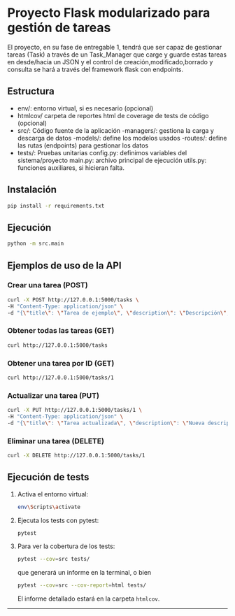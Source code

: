# Proyecto Flask modularizado para gestión de tareas
El proyecto, en su fase de entregable 1, tendrá que ser capaz de gestionar tareas (Task) a través de un Task_Manager que carge y guarde estas tareas en desde/hacia un JSON y el control de creación,modificado,borrado y consulta se hará a través del framework flask con endpoints.

## Estructura
- env/: entorno virtual, si es necesario (opcional)
- htmlcov/ carpeta de reportes html de coverage de tests de código (opcional)
- src/: Código fuente de la aplicación
    -managers/: gestiona la carga y descarga de datos
    -models/: define los modelos usados
    -routes/: define las rutas (endpoints) para gestionar los datos
- tests/: Pruebas unitarias
config.py: definimos variables del sistema/proyecto
main.py: archivo principal de ejecución
utils.py: funciones auxiliares, si hicieran falta.

## Instalación

```bash
pip install -r requirements.txt
```

## Ejecución

```bash
python -m src.main
```

## Ejemplos de uso de la API

### Crear una tarea (POST)
```bash
curl -X POST http://127.0.0.1:5000/tasks \
-H "Content-Type: application/json" \
-d "{\"title\": \"Tarea de ejemplo\", \"description\": \"Descripción\", \"priority\": \"alta\", \"effort_hours\": 2, \"status\": \"pendiente\", \"assigned_to\": \"Juan\"}"
```

### Obtener todas las tareas (GET)
```bash
curl http://127.0.0.1:5000/tasks
```

### Obtener una tarea por ID (GET)
```bash
curl http://127.0.0.1:5000/tasks/1
```

### Actualizar una tarea (PUT)
```bash
curl -X PUT http://127.0.0.1:5000/tasks/1 \
-H "Content-Type: application/json" \
-d "{\"title\": \"Tarea actualizada\", \"description\": \"Nueva descripción\", \"priority\": \"media\", \"effort_hours\": 3, \"status\": \"en progreso\", \"assigned_to\": \"Ana\"}"
```

### Eliminar una tarea (DELETE)
```bash
curl -X DELETE http://127.0.0.1:5000/tasks/1
```

## Ejecución de tests

1. Activa el entorno virtual:
    ```bash
    env\Scripts\activate
    ```

2. Ejecuta los tests con pytest:
    ```bash
    pytest
    ```

3. Para ver la cobertura de los tests:
    ```bash
    pytest --cov=src tests/ 
    ```
    que generará un informe en la terminal, o bien
    
    ```bash
    pytest --cov=src --cov-report=html tests/
    ```
    El informe detallado estará en la carpeta `htmlcov`.

---
